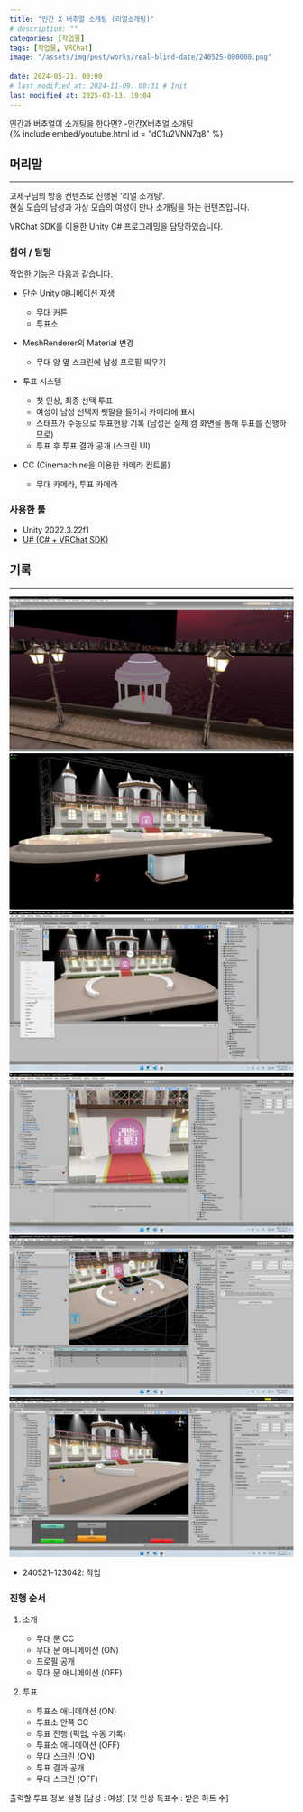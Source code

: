 ```yaml
---
title: "인간 X 버추얼 소개팅 (리얼소개팅)"
# description: ""
categories: [작업물]
tags: [작업물, VRChat]
image: "/assets/img/post/works/real-blind-date/240525-000000.png"

date: 2024-05-21. 00:00
# last_modified_at: 2024-11-09. 08:31 # Init
last_modified_at: 2025-03-13. 19:04
---
```


인간과 버추얼이 소개팅을 한다면? -인간X버추얼 소개팅  
{% include embed/youtube.html id = "dC1u2VNN7q8" %}

## 머리말

---
고세구님의 방송 컨텐츠로 진행된 '리얼 소개팅'.  
현실 모습의 남성과 가상 모습의 여성이 만나 소개팅을 하는 컨텐츠입니다.  

VRChat SDK를 이용한 Unity C# 프로그래밍을 담당하였습니다.  

### 참여 / 담당

작업한 기능은 다음과 같습니다.  

- 단순 Unity 애니메이션 재생
  - 무대 커튼
  - 투표소

- MeshRenderer의 Material 변경
  - 무대 양 옆 스크린에 남성 프로필 띄우기

- 투표 시스템
  - 첫 인상, 최종 선택 투표
  - 여성이 남성 선택지 팻말을 들어서 카메라에 표시
  - 스태프가 수동으로 투표현황 기록 (남성은 실제 캠 화면을 통해 투표를 진행하므로)
  - 투표 후 투표 결과 공개 (스크린 UI)

- CC (Cinemachine을 이용한 카메라 컨트롤)
  - 무대 카메라, 투표 카메라

### 사용한 툴

- Unity 2022.3.22f1
- [U# (C# + VRChat SDK)](https://udonsharp.docs.vrchat.com/)

## 기록

---

![240524-000000](/assets/img/post/works/real-blind-date/240524-000000.png)
![240525-000000](/assets/img/post/works/real-blind-date/240525-000000.png)
![250220-194001](/assets/img/post/works/real-blind-date/250220-194001.png)
![250220-194100](/assets/img/post/works/real-blind-date/250220-194100.png)
![250220-194119](/assets/img/post/works/real-blind-date/250220-194119.png)
![250220-194149](/assets/img/post/works/real-blind-date/250220-194149.png)

- 240521-123042: 작업

### 진행 순서

1. 소개
   - 무대 문 CC
   - 무대 문 애니메이션 (ON)
   - 프로필 공개
   - 무대 문 애니메이션 (OFF)

2. 투표
   - 투표소 애니메이션 (ON)
   - 투표소 안쪽 CC
   - 투표 진행 (픽업, 수동 기록)
   - 투표소 애니메이션 (OFF)
   - 무대 스크린 (ON)
   - 투표 결과 공개
   - 무대 스크린 (OFF)

출력할 투표 정보 설정 [남성 : 여성] [첫 인상 득표수 : 받은 하트 수]  
